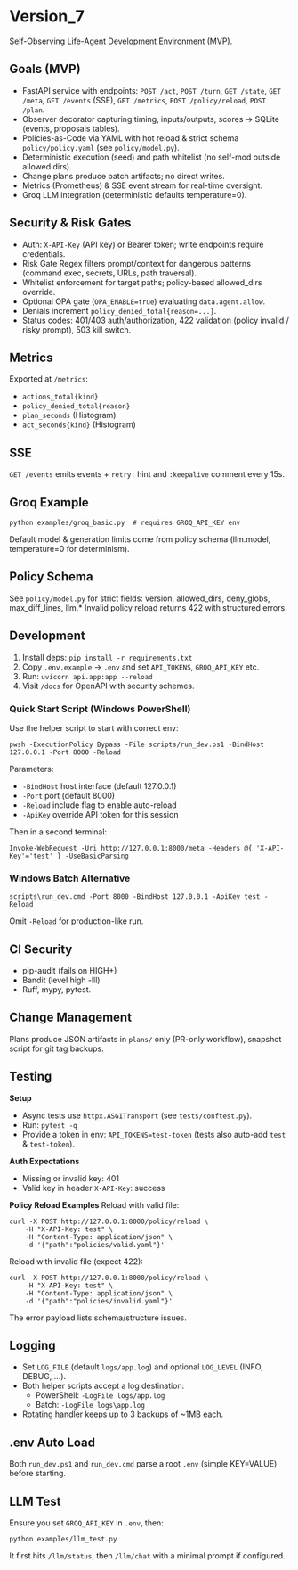 # Version_7

Self-Observing Life-Agent Development Environment (MVP).

## Goals (MVP)
- FastAPI service with endpoints: `POST /act`, `POST /turn`, `GET /state`, `GET /meta`, `GET /events` (SSE), `GET /metrics`, `POST /policy/reload`, `POST /plan`.
- Observer decorator capturing timing, inputs/outputs, scores -> SQLite (events, proposals tables).
- Policies-as-Code via YAML with hot reload & strict schema `policy/policy.yaml` (see `policy/model.py`).
- Deterministic execution (seed) and path whitelist (no self-mod outside allowed dirs).
- Change plans produce patch artifacts; no direct writes.
- Metrics (Prometheus) & SSE event stream for real-time oversight.
- Groq LLM integration (deterministic defaults temperature=0).

## Security & Risk Gates
- Auth: `X-API-Key` (API key) or Bearer token; write endpoints require credentials.
- Risk Gate Regex filters prompt/context for dangerous patterns (command exec, secrets, URLs, path traversal).
- Whitelist enforcement for target paths; policy-based allowed_dirs override.
- Optional OPA gate (`OPA_ENABLE=true`) evaluating `data.agent.allow`.
- Denials increment `policy_denied_total{reason=...}`.
- Status codes: 401/403 auth/authorization, 422 validation (policy invalid / risky prompt), 503 kill switch.

## Metrics
Exported at `/metrics`:
- `actions_total{kind}`
- `policy_denied_total{reason}`
- `plan_seconds` (Histogram)
- `act_seconds{kind}` (Histogram)

## SSE
`GET /events` emits events + `retry:` hint and `:keepalive` comment every 15s.

## Groq Example
```
python examples/groq_basic.py  # requires GROQ_API_KEY env
```
Default model & generation limits come from policy schema (llm.model, temperature=0 for determinism).

## Policy Schema
See `policy/model.py` for strict fields: version, allowed_dirs, deny_globs, max_diff_lines, llm.*
Invalid policy reload returns 422 with structured errors.

## Development
1. Install deps: `pip install -r requirements.txt`
2. Copy `.env.example` -> `.env` and set `API_TOKENS`, `GROQ_API_KEY` etc.
3. Run: `uvicorn api.app:app --reload`
4. Visit `/docs` for OpenAPI with security schemes.

### Quick Start Script (Windows PowerShell)
Use the helper script to start with correct env:

```
pwsh -ExecutionPolicy Bypass -File scripts/run_dev.ps1 -BindHost 127.0.0.1 -Port 8000 -Reload
```

Parameters:
- `-BindHost` host interface (default 127.0.0.1)
- `-Port` port (default 8000)
- `-Reload` include flag to enable auto-reload
- `-ApiKey` override API token for this session

Then in a second terminal:
```
Invoke-WebRequest -Uri http://127.0.0.1:8000/meta -Headers @{ 'X-API-Key'='test' } -UseBasicParsing
```

### Windows Batch Alternative
```
scripts\run_dev.cmd -Port 8000 -BindHost 127.0.0.1 -ApiKey test -Reload
```
Omit `-Reload` for production-like run.

## CI Security
- pip-audit (fails on HIGH+)
- Bandit (level high -lll)
- Ruff, mypy, pytest.

## Change Management
Plans produce JSON artifacts in `plans/` only (PR-only workflow), snapshot script for git tag backups.

## Testing
**Setup**
- Async tests use `httpx.ASGITransport` (see `tests/conftest.py`).
- Run: `pytest -q`
- Provide a token in env: `API_TOKENS=test-token` (tests also auto-add `test` & `test-token`).

**Auth Expectations**
- Missing or invalid key: 401
- Valid key in header `X-API-Key`: success

**Policy Reload Examples**
Reload with valid file:
```
curl -X POST http://127.0.0.1:8000/policy/reload \
	-H "X-API-Key: test" \
	-H "Content-Type: application/json" \
	-d '{"path":"policies/valid.yaml"}'
```
Reload with invalid file (expect 422):
```
curl -X POST http://127.0.0.1:8000/policy/reload \
	-H "X-API-Key: test" \
	-H "Content-Type: application/json" \
	-d '{"path":"policies/invalid.yaml"}'
```
The error payload lists schema/structure issues.

## Logging
- Set `LOG_FILE` (default `logs/app.log`) and optional `LOG_LEVEL` (INFO, DEBUG, ...).
- Both helper scripts accept a log destination:
	- PowerShell: `-LogFile logs/app.log`
	- Batch: `-LogFile logs\app.log`
- Rotating handler keeps up to 3 backups of ~1MB each.

## .env Auto Load
Both `run_dev.ps1` and `run_dev.cmd` parse a root `.env` (simple KEY=VALUE) before starting.

## LLM Test
Ensure you set `GROQ_API_KEY` in `.env`, then:
```
python examples/llm_test.py
```
It first hits `/llm/status`, then `/llm/chat` with a minimal prompt if configured.

